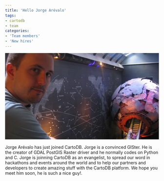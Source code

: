 ```yaml
---
title: 'Hello Jorge Arévalo'
tags:
- cartodb
- team
categories:
- 'Team members'
- 'New hires'
---
```

<div class="wrap"><p><a href="{{page.url}}" class="wrap-border"><img src="/img/posts/2014-10-06-hello-jorge-arevalo/jorge-arevalo-cartodb.jpg" alt="Jorge Arévalo CartoDB" /></a></p></div>

Jorge Arévalo has just joined CartoDB. Jorge is a convinced GISter. He is the creator of GDAL PostGIS Raster driver and he normally codes on Python and C. Jorge is joinning CartoDB as an evangelist, to spread our word in hackathons and events around the world and to help our partners and developers to create amazing stuff with the CartoDB platform. We hope you meet him soon, he is such a nice guy!.
